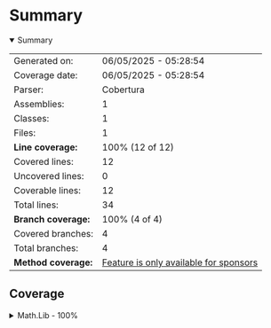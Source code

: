 # Summary
<details open><summary>Summary</summary>

|||
|:---|:---|
| Generated on: | 06/05/2025 - 05:28:54 |
| Coverage date: | 06/05/2025 - 05:28:54 |
| Parser: | Cobertura |
| Assemblies: | 1 |
| Classes: | 1 |
| Files: | 1 |
| **Line coverage:** | 100% (12 of 12) |
| Covered lines: | 12 |
| Uncovered lines: | 0 |
| Coverable lines: | 12 |
| Total lines: | 34 |
| **Branch coverage:** | 100% (4 of 4) |
| Covered branches: | 4 |
| Total branches: | 4 |
| **Method coverage:** | [Feature is only available for sponsors](https://reportgenerator.io/pro) |

</details>

## Coverage
<details><summary>Math.Lib - 100%</summary>

|**Name**|**Line**|**Branch**|
|:---|---:|---:|
|**Math.Lib**|**100%**|**100%**|
|Math.Lib.Rooter|100%|100%|

</details>
